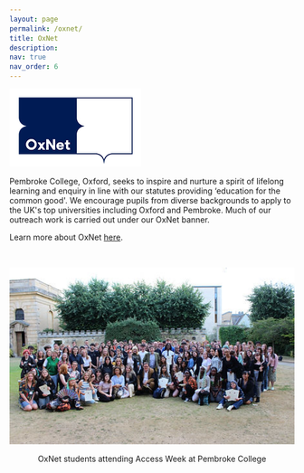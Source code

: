 ```yaml
---
layout: page
permalink: /oxnet/
title: OxNet
description:
nav: true
nav_order: 6
---
```


<img src="../assets/img/oxnet_logo.webp" alt="OxNet"/>

Pembroke College, Oxford, seeks to inspire and nurture a spirit of lifelong learning and enquiry in line with our statutes providing ‘education for the common good'. We encourage pupils from diverse backgrounds to apply to the UK's top universities including Oxford and Pembroke. Much of our outreach work is carried out under our OxNet banner.

Learn more about OxNet [here](https://www.oxnet.org/).


&nbsp;

<p>
<img src="../assets/img/oxnet1.jpg" alt="OxNet" width="780"/>
</p>
<p>
<center>
OxNet students attending Access Week at Pembroke College
</center>
</p>
